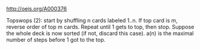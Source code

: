 http://oeis.org/A000376

Topswops (2): start by shuffling n cards labeled 1..n. If top card is m, reverse order of top m cards. Repeat until 1 gets to top, then stop. Suppose the whole deck is now sorted (if not, discard this case). a(n) is the maximal number of steps before 1 got to the top.
